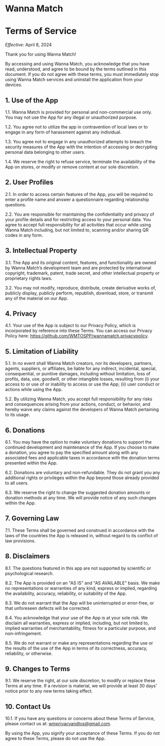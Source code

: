 # Wanna Match

# Terms of Service

_Effective_: April 8, 2024

Thank you for using Wanna Match!

By accessing and using Wanna Match, you acknowledge that you have read, understood, and agree to be bound by the terms outlined in this document. If you do not agree with these terms, you must immediately stop using Wanna Match services and uninstall the application from your devices.

## 1. Use of the App

1.1. Wanna Match is provided for personal and non-commercial use only. You may not use the App for any illegal or unauthorized purpose.

1.2. You agree not to utilize the app in contravention of local laws or to engage in any form of harassment against any individual.

1.3. You agree not to engage in any unauthorized attempts to breach the security measures of the App with the intention of accessing or decrypting personal data belonging to other users.

1.4. We reserve the right to refuse service, terminate the availability of the App on stores, or modify or remove content at our sole discretion.

## 2. User Profiles

2.1. In order to access certain features of the App, you will be required to enter a profile name and answer a questionnaire regarding relationship questions.

2.2. You are responsible for maintaining the confidentiality and privacy of your profile details and for restricting access to your personal data. You agree to accept full responsibility for all activities that occur while using Wanna Match including, but not limited to, scanning and/or sharing QR codes in any form.

## 3. Intellectual Property

3.1. The App and its original content, features, and functionality are owned by Wanna Match’s development team and are protected by international copyright, trademark, patent, trade secret, and other intellectual property or proprietary rights laws.

3.2. You may not modify, reproduce, distribute, create derivative works of, publicly display, publicly perform, republish, download, store, or transmit any of the material on our App.

## 4. Privacy

4.1. Your use of the App is subject to our Privacy Policy, which is incorporated by reference into these Terms. You can access our Privacy Policy here: https://github.com/WMTOSPP/wannamatch.privacypolicy.

## 5. Limitation of Liability

5.1. In no event shall Wanna Match creators, nor its developers, partners, agents, suppliers, or affiliates, be liable for any indirect, incidental, special, consequential, or punitive damages, including without limitation, loss of profits, data, use, goodwill, or other intangible losses, resulting from (i) your access to or use of or inability to access or use the App; (ii) user conduct or actions while using the App.

5.2. By utilizing Wanna Match, you accept full responsibility for any risks and consequences arising from your actions, conduct, or behavior, and hereby waive any claims against the developers of Wanna Match pertaining to its usage.

## 6. Donations

6.1. You may have the option to make voluntary donations to support the continued development and maintenance of the App. If you choose to make a donation, you agree to pay the specified amount along with any associated fees and applicable taxes in accordance with the donation terms presented within the App.

6.2. Donations are voluntary and non-refundable. They do not grant you any additional rights or privileges within the App beyond those already provided to all users.

6.3. We reserve the right to change the suggested donation amounts or donation methods at any time. We will provide notice of any such changes within the App.

## 7. Governing Law

7.1. These Terms shall be governed and construed in accordance with the laws of the countries the App is released in, without regard to its conflict of law provisions.

## 8. Disclaimers

8.1. The questions featured in this app are not supported by scientific or psychological research.

8.2. The App is provided on an "AS IS" and "AS AVAILABLE" basis. We make no representations or warranties of any kind, express or implied, regarding the availability, accuracy, reliability, or suitability of the App.

8.3. We do not warrant that the App will be uninterrupted or error-free, or that unforeseen defects will be corrected.

8.4. You acknowledge that your use of the App is at your sole risk. We disclaim all warranties, express or implied, including, but not limited to, implied warranties of merchantability, fitness for a particular purpose, and non-infringement.

8.5. We do not warrant or make any representations regarding the use or the results of the use of the App in terms of its correctness, accuracy, reliability, or otherwise.

## 9. Changes to Terms

9.1. We reserve the right, at our sole discretion, to modify or replace these Terms at any time. If a revision is material, we will provide at least 30 days' notice prior to any new terms taking effect.

## 10. Contact Us

10.1. If you have any questions or concerns about these Terms of Service, please contact us at: wmprivacyandtos@gmail.com.

By using the App, you signify your acceptance of these Terms. If you do not agree to these Terms, please do not use the App.

